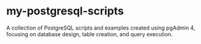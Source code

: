 # my-postgresql-scripts
A collection of PostgreSQL scripts and examples created using pgAdmin 4, focusing on database design, table creation, and query execution.
